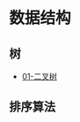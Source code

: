 # 数据结构

## 树
- [01-二叉树](https://github.com/ZQ0815/MyBlog/tree/master/Algorithm/notes/01-二叉树.md)

## 排序算法
